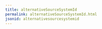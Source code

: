 ```yaml
---
title: alternativeSourceSystemId
permalink: alternativeSourceSystemId.html
jsonid: alternativesourcesystemid
---
```

